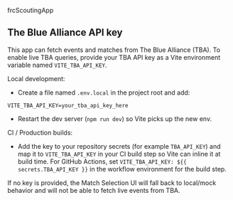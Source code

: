 frcScoutingApp

## The Blue Alliance API key

This app can fetch events and matches from The Blue Alliance (TBA). To enable live TBA queries, provide your TBA API key as a Vite environment variable named `VITE_TBA_API_KEY`.

Local development:

- Create a file named `.env.local` in the project root and add:

```env
VITE_TBA_API_KEY=your_tba_api_key_here
```

- Restart the dev server (`npm run dev`) so Vite picks up the new env.

CI / Production builds:

- Add the key to your repository secrets (for example `TBA_API_KEY`) and map it to `VITE_TBA_API_KEY` in your CI build step so Vite can inline it at build time. For GitHub Actions, set `VITE_TBA_API_KEY: ${{ secrets.TBA_API_KEY }}` in the workflow environment for the build step.

If no key is provided, the Match Selection UI will fall back to local/mock behavior and will not be able to fetch live events from TBA.
